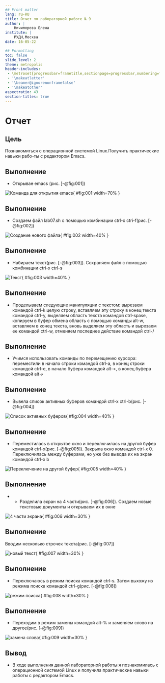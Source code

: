 ```yaml
---
## Front matter
lang: ru-RU
title: Отчет по лабораторной работе № 9
author: |
	Ничипорова Елена
institute: |
	РУДН,Москва
date: 16-05-22

## Formatting
toc: false
slide_level: 2
theme: metropolis
header-includes: 
 - \metroset{progressbar=frametitle,sectionpage=progressbar,numbering=fraction}
 - '\makeatletter'
 - '\beamer@ignorenonframefalse'
 - '\makeatother'
aspectratio: 43
section-titles: true
---
```


# Отчет

## Цель

Познакомиться с операционной системой Linux.Получить практические навыки рабо-ты с редактором Emacs.

## Выполнение

- Открывае emacs (рис. [-@fig:001]) 

![Команда для открытия emacs](image/1.png){ #fig:001 width=70% }

## Выполнение

- Создаем файл lab07.sh с помощью комбинации ctrl-x ctri-f(рис. [-@fig:002])

![Создание нового файла](image/3.png){ #fig:002 width=40% }

## Выполнение

- Набираем текст(рис. [-@fig:003]). Сохраняем файл с помощью комбинации ctri-x ctrl-s

![Текст](image/3.png){ #fig:003 width=40% }


## Выполнение

- Проделываем следующие манипуляции с текстом: вырезаем командой ctrl-k целую строку, вставляем эту строку в конец текста командой ctrl-y, выделяем область текста командой ctrl-spase, копируем в буфер обмена область с помощью команды alt-w, вставляем в конец текста, вновь выделяем эту область и вырезаем ее командой ctrl-w, отменяем последнее действие командой ctrl-/

## Выполнение

- Учимся использовать команды по перемещению курсора: переместили в начало строки командой ctrl-a, в конец строки командой ctrl-e, в начало буфера командой alt-<, в конец буфера командой ait->

## Выполнение

- Вывела список активных буферов командой ctrl-x ctrl-b(рис. [-@fig:004])

![Список активных буферов](image/14.png){ #fig:004 width=40% }

## Выполнение

- Переместилась в открытое окно и переключилась на другой буфер командой ctrl-x(рис. [-@fig:005]). Закрыла окно командой ctrl-x 0. Переключилась между буферами, но уже без вывода их на экран командой ctrl-x b

![Переключение на другой буфер](image/15.png){ #fig:005 width=40% }

## Выполнение
- - Разделила экран на 4 части(рис. [-@fig:006]). Создаем новые текстовые документы и открываем их в окне

![4 части экрана](image/16.png){ #fig:006 width=30% }

## Выполнение
Вводим несколько строчек текста(рис. [-@fig:007])

![новый текст](image/18.png){ #fig:007 width=30% }

## Выполнение
- Переключаюсь в режим поиска командой ctrl-s. Затем выхожу из режима поиска командой ctrl-g(рис. [-@fig:008])

![режим поиска](image/19.png){ #fig:008 width=30% }

## Выполнение

- Переходим в режим замены командой alt-% и заменяем слово на другое(рис. [-@fig:009])

![замена слова](image/20.png){ #fig:009 width=30% }

## Вывод
- В ходе выполнения данной лабораторной работы я познакомилась с операционной системой Linux и получила практические навыки работы с редактором Emacs.

